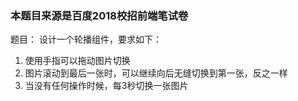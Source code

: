 ### 本题目来源是百度2018校招前端笔试卷
题目：
设计一个轮播组件，要求如下：
1. 使用手指可以拖动图片切换
2. 图片滚动到最后一张时，可以继续向后无缝切换到第一张，反之一样
3. 当没有任何操作时候，每3秒切换一张图片